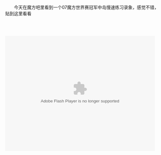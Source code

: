 <div id="sina_keyword_ad_area2" class="articalContent  ">
			<p STYLE="TEXT-INDENT: 2em">
今天在魔方吧里看到一个07魔方世界赛冠军中岛慢速练习录象，感觉不错，贴到这里看看</P>
<p STYLE="TEXT-INDENT: 2em">&nbsp;<wbr></P>
<div>
&nbsp;<wbr>&nbsp;<wbr>&nbsp;<wbr>&nbsp;<wbr>&nbsp;<wbr>&nbsp;<wbr>&nbsp;<wbr>&nbsp;<wbr>
<embed NAME="ssss" PLUGINSPAGE="http://www.macromedia.com/go/getflashplayer" SRC="http://vhead.blog.sina.com.cn/player/outer_player.swf?auto=0&amp;vid=11094743&amp;uid=1404465731type=" WIDTH="480" HEIGHT="370" TYPE="application/x-shockwave-flash" allowScriptAccess="never" allowNetworking="internal" autostart="0"  ALLOWFULLSCREEN="true" APPLICATION=""></EMBED></DIV>							
		</div>